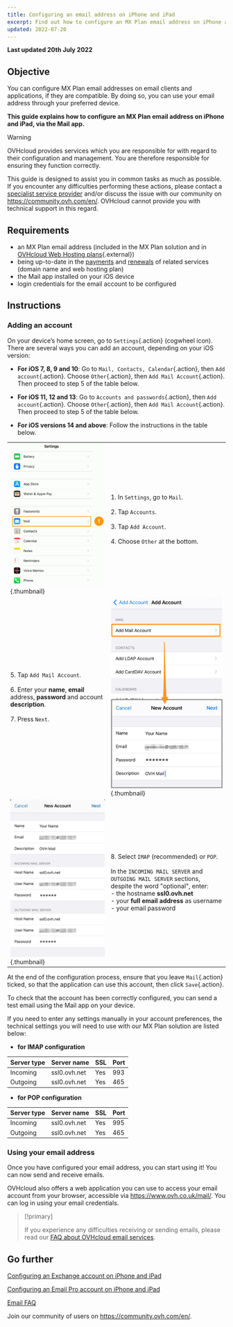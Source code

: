```yaml
---
title: Configuring an email address on iPhone and iPad
excerpt: Find out how to configure an MX Plan email address on iPhone and iPad
updated: 2022-07-20
---
```


**Last updated 20th July 2022**

## Objective

You can configure MX Plan email addresses on email clients and applications, if they are compatible. By doing so, you can use your email address through your preferred device.

**This guide explains how to configure an MX Plan email address on iPhone and iPad, via the Mail app.**

> [!warning]
>
> OVHcloud provides services which you are responsible for with regard to their configuration and management. You are therefore responsible for ensuring they function correctly.
>
> This guide is designed to assist you in common tasks as much as possible. If you encounter any difficulties performing these actions, please contact a [specialist service provider](https://partner.ovhcloud.com/en-gb/directory/) and/or discuss the issue with our community on https://community.ovh.com/en/. OVHcloud cannot provide you with technical support in this regard.
>

## Requirements

- an MX Plan email address (included in the MX Plan solution and in [OVHcloud Web Hosting plans](https://www.ovhcloud.com/en-gb/web-hosting/){.external})
- being up-to-date in the [payments](/pages/account_and_service_management/managing_billing_payments_and_services/invoice_management#pay-bills) and [renewals](/pages/account_and_service_management/managing_billing_payments_and_services/how_to_use_automatic_renewal#renewal-management) of related services (domain name and web hosting plan)
- the Mail app installed on your iOS device
- login credentials for the email account to be configured

## Instructions

### Adding an account

On your device’s home screen, go to `Settings`{.action} (cogwheel icon). There are several ways you can add an account, depending on your iOS version:

- **For iOS 7, 8, 9 and 10**: Go to `Mail, Contacts, Calendar`{.action}, then `Add account`{.action}. Choose `Other`{.action}, then `Add Mail Account`{.action}. Then proceed to step 5 of the table below.

- **For iOS 11, 12 and 13**: Go to `Accounts and passwords`{.action}, then `Add account`{.action}. Choose `Other`{.action}, then `Add Mail Account`{.action}. Then proceed to step 5 of the table below.

- **For iOS versions 14 and above**: Follow the instructions in the table below.

| | |
|---|---|
|![iPhone](images/configuration-mail-ios-step01.gif){.thumbnail}|1. In `Settings`, go to `Mail`. <br><br> 2. Tap `Accounts`.<br><br> 3. Tap `Add Account`.<br><br> 4. Choose `Other` at the bottom.|
|5. Tap `Add Mail Account`.<br><br>6. Enter your **name**, **email** address, **password** and account **description**.<br><br>7. Press `Next`.|![iPhone](images/configuration-mail-ios-step02.png){.thumbnail}|
|![iPhone](images/configuration-mail-ios-step03.png){.thumbnail}|8. Select `IMAP` (recommended) or `POP`.<br><br>In the `INCOMING MAIL SERVER` and `OUTGOING MAIL SERVER` sections, despite the word "optional", enter: <br>- the hostname **ssl0.ovh.net** <br>- your **full email address** as username <br>- your email password|

At the end of the configuration process, ensure that you leave `Mail`{.action} ticked, so that the application can use this account, then click `Save`{.action}.

To check that the account has been correctly configured, you can send a test email using the Mail app on your device.

If you need to enter any settings manually in your account preferences, the technical settings you will need to use with our MX Plan solution are listed below:

- **for IMAP configuration**

|Server type|Server name|SSL|Port|
|---|---|---|---|
|Incoming|ssl0.ovh.net|Yes|993|
|Outgoing|ssl0.ovh.net|Yes|465|

- **for POP configuration**

|Server type|Server name|SSL|Port|
|---|---|---|---|
|Incoming|ssl0.ovh.net|Yes|995|
|Outgoing|ssl0.ovh.net|Yes|465|

### Using your email address
        
Once you have configured your email address, you can start using it! You can now send and receive emails.

OVHcloud also offers a web application you can use to access your email account from your browser, accessible via <https://www.ovh.co.uk/mail/>. You can log in using your email credentials.

> [!primary]
>
> If you experience any difficulties receiving or sending emails, please read our [FAQ about OVHcloud email services](/pages/web_cloud/email_and_collaborative_solutions/mx_plan/faq-emails).
>

## Go further

[Configuring an Exchange account on iPhone and iPad](/pages/web_cloud/email_and_collaborative_solutions/microsoft_exchange/how_to_configure_ios)

[Configuring an Email Pro account on iPhone and iPad](/pages/web_cloud/email_and_collaborative_solutions/email_pro/how_to_configure_ios)

[Email FAQ](/pages/web_cloud/email_and_collaborative_solutions/mx_plan/faq-emails)

Join our community of users on <https://community.ovh.com/en/>.
